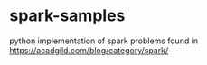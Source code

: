 # spark-samples
python implementation of spark problems found in https://acadgild.com/blog/category/spark/
